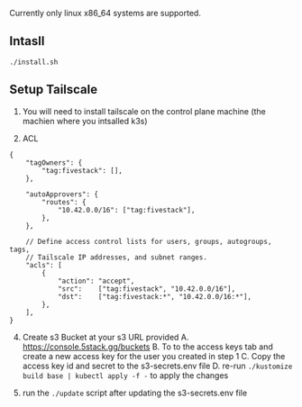 Currently only linux x86_64 systems are supported.


## Intasll

`./install.sh`


## Setup Tailscale

1. You will need to install tailscale on the control plane machine (the machien where you intsalled k3s)


3. ACL

```
{
	"tagOwners": {
		"tag:fivestack": [],
	},

	"autoApprovers": {
		"routes": {
			"10.42.0.0/16": ["tag:fivestack"],
		},
	},

	// Define access control lists for users, groups, autogroups, tags,
	// Tailscale IP addresses, and subnet ranges.
	"acls": [
		{
			"action": "accept",
			"src":    ["tag:fivestack", "10.42.0.0/16"],
			"dst":    ["tag:fivestack:*", "10.42.0.0/16:*"],
		},
	],
}
```


4. Create s3 Bucket at your s3 URL provided 
	A. https://console.5stack.gg/buckets
	B. To to the access keys tab and create a new access key for the user you created in step 1
	C. Copy the access key id and secret to the s3-secrets.env file
	D. re-run `./kustomize build base | kubectl apply -f -` to apply the changes

5. run the `./update` script after updating the s3-secrets.env file